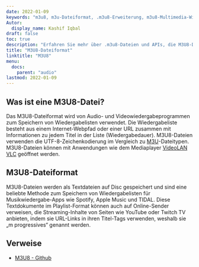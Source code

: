 ```yaml
---
date: 2022-01-09
keywords: "m3u8, m3u-Dateiformat, .m3u8-Erweiterung, m3u8-Multimedia-Wiedergabeliste, m3u8-Wiedergabelistenformat"
Autor:
  display_name: Kashif Iqbal
draft: false
toc: true
description: "Erfahren Sie mehr über .m3u8-Dateien und APIs, die M3U8-Dateien erstellen und öffnen können."
title: "M3U8-Dateiformat"
linktitle: "M3U8"
menu:
  docs:
    parent: "audio"
lastmod: 2022-01-09
---
```


## Was ist eine M3U8-Datei?

Das M3U8-Dateiformat wird von Audio- und Videowiedergabeprogrammen zum Speichern von Wiedergabelisten verwendet. Die Wiedergabeliste besteht aus einem Internet-Webpfad oder einer URL zusammen mit Informationen zu jedem Titel in der Liste (Wiedergabedauer). M3U8-Dateien verwenden die UTF-8-Zeichenkodierung im Vergleich zu [M3U](/de/audio/m3u/)-Dateitypen. M3U8-Dateien können mit Anwendungen wie dem Mediaplayer [VideoLAN VLC](https://www.videolan.org/vlc/features.html) geöffnet werden.

## M3U8-Dateiformat

M3U8-Dateien werden als Textdateien auf Disc gespeichert und sind eine beliebte Methode zum Speichern von Wiedergabelisten für Musikwiedergabe-Apps wie Spotify, Apple Music und TIDAL. Diese Textdokumente im Playlist-Format können auch auf Online-Sender verweisen, die Streaming-Inhalte von Seiten wie YouTube oder Twitch TV anbieten, indem sie URL-Links in ihren Titel-Tags verwenden, weshalb sie „m progressives“ genannt werden.

## Verweise ##

- [M3U8 - Github](https://gist.github.com/primaryobjects/7423d7982656a31e72542f60d30f9d30)

